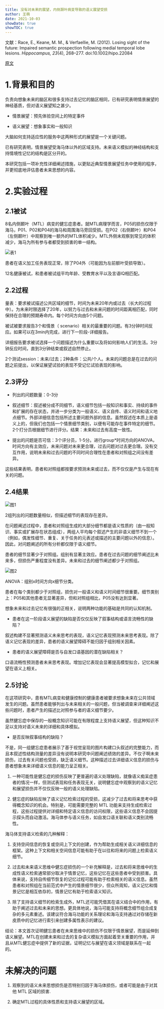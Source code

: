 ```yaml
---
title: 没有对未来的展望，内侧颞叶病变导致的语义展望受损
author: 王萌
date: 2021-10-03
showDate: true 
showTOC: true
---
```


文献：Race, E., Keane, M. M., & Verfaellie, M. (2012). Losing sight of the future: Impaired semantic prospection following medial temporal lobe lesions. *Hippocampus, 23*(4), 268–277. doi:10.1002/hipo.22084

[原文](../Source_Files/2021-10-03-WM1.pdf)

# 1.背景和目的

负责向想象未来的脑区和很多支持过去记忆的脑区相同，已有研究表明情景展望的神经基质，但对语义展望知之甚少。

- 情景展望：预先体验空间上的特定事件

- 语义展望：想象事实和一般知识

大脑如何支持适应性的服务中这两种形式的展望是一个关键问题。

已有研究表明，情景展望受海马体以外的区域支持。未来语义模拟的神经结构和支持情境性记忆的结构是区分开的。

本研究包括⼀项补充性详细阐述措施，以更贴近典型情景展望任务中使⽤的程序，并更彻底地评估患者未来思想的内容。

# 2.实验过程

## 2.1被试

8名内侧颞叶（MTL）病变的健忘症患者。就MTL病理学而言，P05的损伤仅限于海马，P01、P02和P04的海马和周围海马旁回受损。在P02（右侧颞叶）和P04（左侧颞叶）中观察到唯一额外的MTL体积减少。MTL外侧未观察到常见的体积减少，海马为所有参与者都受到损害的单一结构。

![表1](../Supporting_Information/2021-10-03-WM1-table1.png)

患者在语义加工任务表现正常，除了P04外（可能因为左前额叶受损导致）。

12名健康被试，和患者被试组平均年龄、受教育水平以及言语IQ相匹配。

## 2.2过程

量表：要求被试描述公共区域的细节，时间为未来20年内或过去（长大的过程中）。为未来时限选择了20年，以努⼒与过去和未来问题的时间距离相匹配，同时保持在合理的预期寿命内。每个时间方向由5个问题。

被试被要求报告3个和情景（ scenario）相关的最重要的问题。有3分钟时间反应。如果可以在3min内完成，进行下一阶段-详细报告。

详细报告要求被试选择一个问题描述为什么重要以及将如何影响人们的生活。3分钟反应时间，直到3分钟结束或叙述自然停止。

2个测试session：未来/过去；2种条件：公共/个人。未来的问题总是在过去的问题之前提出，以保证展望试验的表现不受记忆试验表现的影响。

## 2.3评分

- 列出的问题数量：0-3分

- 叙述细节：叙述被分成不同细节，语义细节包括⼀般知识和事实、持续的事件和扩展的存在状态，并进⼀步分类为⼀般语义、语义⾃传、语义时间和语义地点细节。外部详细信息包括所述主要问题外部的信息。虽然叙述在本质上是语义上的，但我们也包括⼀个情景细节类别，以便有可能存在事件特定的细节。2个打分员根据细节进行评分。结果：未来和过去有高度一致性。

- 提出的问题是否可信：3个评分员，1-5分。进行group*时间方向的ANOVA，时间方向有主效应，未来问题对未来更合理，过去问题对过去更合理。没有交互作用，说明未来和过去问题的不同时间合理性在患者和对照组之间没有差异。

这些结果表明，患者和对照组都按要求预测未来或过去，⽽不仅仅是产⽣与现在有关的问题。

## 2.4结果

![图1](../Supporting_Information/2021-10-03-WM1-fig1.png)

2组列出的问题数量相似，但描述细节的表现存在差异。

在问题阐述过程中，患者和对照组⽣成的⼤部分细节都是语义性质的（由⼀般知识、事实或扩展存在状态组成），两组⼈平均每个叙述产⽣的⾮语义细节不到⼀个（例如，偶发性细节、重复、关于任务的元表述或描述的主要问题以外的信息）。因此，对问题阐述的所有分析都仅限于语义细节。

患者的细节显著少于对照组。组别有显著主效应。患者在过去问题的细节阐述比未来多，但损伤严重程度没有差异。未来和过去的细节阐述都少于对照组。

![图2](../Supporting_Information/2021-10-03-WM1-fig2.png)

ANOVA：组别x时间方向x细节分类。

患者在每个类别都少于对照组，损伤对一般语义和语义时间细节很重要。细节类别上：P05和其他患者无显著差异，但和对照组相比，P05没有达到显著。

想象未来和过去记忆有很强的正相关，说明两种功能的基础是共同的认知机制。

- 患者在这⼀阶段语义展望的缺陷是否仅仅反映了叙事结构或语⾔流畅性的缺陷？

叙述构建不显著预测语义未来思考的表现，语义记忆表现预测未来思考表现。除了语义记忆表现的差异，患者的语义展望障碍不能归因于组别相关因素。

- 患者的语义展望障碍是否与自发口语基因的潜在缺陷相关？

口语流畅性预测患者未来思考表现。增加记忆表现会显著提高模型拟合，记忆和展望在语义上相关。

## 2.5讨论

在这项研究中，患有MTL病变和健康控制的健康患者被要求想象未来在公共领域发⽣的问题。虽然患者能够列出与未来相关的⼀般问题，但当被调查来详细阐述这些问题时，患者产⽣的描述⽐对照参与者的语义细节要少。

虽然健忘症中保存的⼀般概念知识可能在有限程度上⽀持语义展望，但这种知识不⾜以⽀持对语义未来的详细和具体模拟。

- 是否反映叙事结构的缺陷？

不是，同⼀组健忘症患者展示了基于视觉呈现的图⽚构建⼝头叙述的完整能⼒，⽽且本叙述性结构测量的差异没有说明本研究中问题阐述绩效的差异。不仅子啊未来损伤，过去有关问题也受损，缺乏语义细节。这种描述过去详细语义信息的损伤与患者想象未来详细语义信息的能⼒呈正相关。

1. 一种可能性是健忘症的损伤反映了更普遍的语义处理缺陷，就像语义痴呆症患者的情况一样，但测试表现和任务表现无关，说明健忘症中观察到的语义记忆和展望损伤并不仅仅反映⼀般的语义处理缺陷。

2. 健忘症的缺陷反映了语义记忆检索过程的受损，这减少了过去和将来思考中获得概念知识的机会。特别是，可能需要完整的 MTL 功能来⽀持⽣成检索过程，这些过程提供对详细和特定语义信息的访问权限，这些语义信息不会因提示探头⽽⾃动激活。海马体参与语义任务，如自发口语关联和语义类别流畅性。

海马体支持语义检索的几种解释：

1. ⽀持空间信息的恢复或空间上下⽂的创建，作为帮助⽣成相关语义详细信息的框架。这种上下⽂和相关空间信息可能有助于在以往和将来的问题上检索语义细节。

2. 过去和未来语义思维中健忘症损伤的⼀个补充解释是，过去和将来思维中的⽣成性语义检索通常部分取决于情景记忆，这些记忆在这些患者中受到损害。具体来说，⽀持⾃传细节恢复的记忆过程可能有助于检索相关的语义信息。虽然患者和对照组在当前范式中产⽣的情景细节很少，但众所周知，语义记忆和情景记忆是相互依存的，情景记忆有助于检索语义知识。

3. 除了支持语义细节的检索生成外，MTL还可能凭借其在语义结合中的作⽤，有助于阐述过去和未来的思想。更具体地说，海⻢可能⽀持将概念细节组合成复杂的多元素重述。该建议符合海⻢功能的关系理论和海⻢⽀持通过对存储在新⽪质中的记忆进⾏索引来创建多属性表示的建议。

结论：本文首次证明健忘患者在未来思维中的损伤不仅限于情景展望，⽽是延伸到语义展望。MTL在创建未来和过去的复杂语义模拟⽅⾯起着⾄关重要的作⽤，并且从MTL健忘症中提供了新的证据，证明记忆与展望在语义领域是联系在⼀起的。

# 未解决的问题

1. 观察到的语义未来思想损伤是否特别归因于海⻢体损伤，或者可能是由于对其他 MTL 区域的损害.

2. 确定MTL过程的具体性质和⽀持语义展望的区域。



